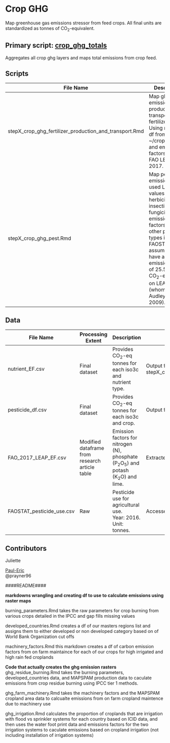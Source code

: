 # Crop GHG

Map greenhouse gas emissions stressor from feed crops. All final units are standardized as tonnes of CO<sub>2</sub>-equivalent.

## Primary script: [crop_ghg_totals]()
Aggregates all crop ghg layers and maps total emissions from crop feed.

## Scripts
|File Name|Description|Output|
|---	|---	|---	|
|stepX_crop_ghg_fertilizer_production_and_transport.Rmd|Map ghg emissions from production and transport of fertilizers. Using nutrient df from ~/crop_nutrient/ and emission factors from FAO LEAP 2017.|1. crop_ghg/crop_nutrient_ghg/: 38 crops <br /> 2. crop_ghg/crop_nutrient_ghg/: 38 crops x (3+1) nutrient types = 152 maps <br /> 3. nutrient_EF.csv |
|stepX_crop_ghg_pest.Rmd|Map pesticide emissions. We used Lal (2004) values for herbicide, insecticide and fungicide emission factors. All other pesticide types in FAOSTAT were assumed to have an emission factor of 25.5 kg CO<sub>2</sub>-eq based on LEAP (2017) (whom quote Audley *et al*., 2009).|crop_ghg/crop_pesticide_ghg/: 38 crops|

## Data 
|File Name|Processing Extent|Description|Source|
|---	|---	|---	|---	|
|nutrient_EF.csv|Final dataset|Provides CO<sub>2</sub>-eq tonnes for each iso3c and nutrient type.|Output from stepX_crop_ghg_fertilizer_production_and_transport.Rmd|
|pesticide_df.csv|Final dataset|Provides CO<sub>2</sub>-eq tonnes for each iso3c and crop.|Output from stepX_crop_ghg_pest.Rmd|
|FAO_2017_LEAP_EF.csv|Modified dataframe from research article table|Emission factors for nitrogen (N), phosphate (P<sub>2</sub>O<sub>5</sub>) and potash (K<sub>2</sub>O) and lime.|Extracted from [FAO LEAP 2017](http://www.fao.org/partnerships/leap/database/ghg-crops/en/)|
|FAOSTAT_pesticide_use.csv|Raw|Pesticide use for agricultural use. <br /> Year: 2016.  <br /> Unit: tonnes.|Accessed: 05/08/2020 from FAOSTAT database|

## Contributors
Juliette

[Paul-Eric](rayner@nceas.ucsb.edu)      
@prayner96  

####README####

**markdowns wrangling and creating df to use to calculate emissions using raster maps**

burning_parameters.Rmd takes the raw parameters for crop burning from various crops detailed in the IPCC and gap fills missing values

developed_countries.Rmd creates a df of our masters regions list and assigns them to either developed or non developed category based on of World Bank Organization cut offs

machinery_factors.Rmd this markdown creates a df of carbon emission factors from on farm maintaince for each of our crops for high irrigated and high rain fed croplands

**Code that actually creates the ghg emission rasters**
ghg_residue_burning.Rmd takes the burning parameters, developed_countries data, and MAPSPAM production data to caculate emissions from crop residue burning using IPCC tier 1 methods.

ghg_farm_machinery.Rmd takes the machinery factors and the MAPSPAM cropland area data to calcualte emissions from on farm cropland maintence due to machinery use

ghg_irrigation.Rmd calculates the proportion of croplands that are irrigation with flood vs sprinkler systems for each country based on ICID data, and then uses the water foot print data and emissions factors for the two irrigation systems to caculate emissions based on cropland irrigation (not including installation of irrigation systems)







